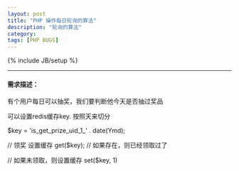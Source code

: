 ```yaml
---
layout: post
title: "PHP 操作每日轮询的算法"
description: "轮询的算法"
category: 
tags: [PHP BUGS]
---
```

{% include JB/setup %}


---

#### 需求描述：
有个用户每日可以抽奖，我们要判断他今天是否抽过奖品

可以设置redis缓存key. 按照天来切分

$key = 'is_get_prize_uid_1_' . date(Ymd); 

// 领奖 设置缓存
get($key); // 如果存在，则已经领取过了

// 如果未领取，则设置缓存
set($key, 1) 
